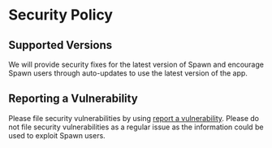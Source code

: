 # Security Policy

## Supported Versions

We will provide security fixes for the latest version of Spawn and encourage Spawn users through auto-updates to use the latest version of the app.

## Reporting a Vulnerability

Please file security vulnerabilities by using [report a vulnerability](https://github.com/spawn-sh/spawn/security/advisories/new). Please do not file security vulnerabilities as a regular issue as the information could be used to exploit Spawn users.
